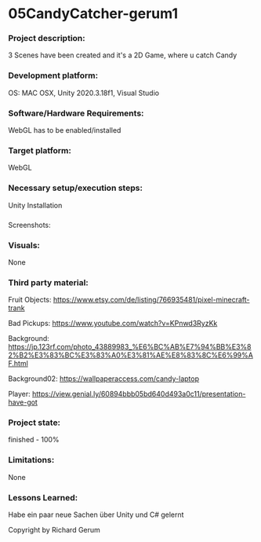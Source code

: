 # 05CandyCatcher-gerum1

### Project description: 
3 Scenes have been created and it's a 2D Game, where u catch Candy

### Development platform: 
OS: MAC OSX, Unity 2020.3.18f1, Visual Studio

### Software/Hardware Requirements:
WebGL has to be enabled/installed

### Target platform: 
WebGL

### Necessary setup/execution steps:
Unity Installation

###
Screenshots:


### Visuals:
None

### Third party material: 
Fruit Objects: 
https://www.etsy.com/de/listing/766935481/pixel-minecraft-trank

Bad Pickups: https://www.youtube.com/watch?v=KPnwd3RyzKk

Background: 
https://jp.123rf.com/photo_43889983_%E6%BC%AB%E7%94%BB%E3%82%B2%E3%83%BC%E3%83%A0%E3%81%AE%E8%83%8C%E6%99%AF.html

Background02: https://wallpaperaccess.com/candy-laptop

Player: https://view.genial.ly/60894bbb05bd640d493a0c11/presentation-have-got

### Project state: 
finished - 100%

### Limitations:
None

### Lessons Learned: 
Habe ein paar neue Sachen über Unity und C# gelernt

Copyright by Richard Gerum